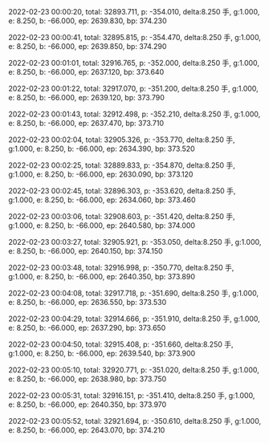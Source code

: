 2022-02-23 00:00:20, total: 32893.711, p: -354.010, delta:8.250 手, g:1.000, e: 8.250, b: -66.000, ep: 2639.830, bp: 374.230

2022-02-23 00:00:41, total: 32895.815, p: -354.470, delta:8.250 手, g:1.000, e: 8.250, b: -66.000, ep: 2639.850, bp: 374.290

2022-02-23 00:01:01, total: 32916.765, p: -352.000, delta:8.250 手, g:1.000, e: 8.250, b: -66.000, ep: 2637.120, bp: 373.640

2022-02-23 00:01:22, total: 32917.070, p: -351.200, delta:8.250 手, g:1.000, e: 8.250, b: -66.000, ep: 2639.120, bp: 373.790

2022-02-23 00:01:43, total: 32912.498, p: -352.210, delta:8.250 手, g:1.000, e: 8.250, b: -66.000, ep: 2637.470, bp: 373.710

2022-02-23 00:02:04, total: 32905.326, p: -353.770, delta:8.250 手, g:1.000, e: 8.250, b: -66.000, ep: 2634.390, bp: 373.520

2022-02-23 00:02:25, total: 32889.833, p: -354.870, delta:8.250 手, g:1.000, e: 8.250, b: -66.000, ep: 2630.090, bp: 373.120

2022-02-23 00:02:45, total: 32896.303, p: -353.620, delta:8.250 手, g:1.000, e: 8.250, b: -66.000, ep: 2634.060, bp: 373.460

2022-02-23 00:03:06, total: 32908.603, p: -351.420, delta:8.250 手, g:1.000, e: 8.250, b: -66.000, ep: 2640.580, bp: 374.000

2022-02-23 00:03:27, total: 32905.921, p: -353.050, delta:8.250 手, g:1.000, e: 8.250, b: -66.000, ep: 2640.150, bp: 374.150

2022-02-23 00:03:48, total: 32916.998, p: -350.770, delta:8.250 手, g:1.000, e: 8.250, b: -66.000, ep: 2640.350, bp: 373.890

2022-02-23 00:04:08, total: 32917.718, p: -351.690, delta:8.250 手, g:1.000, e: 8.250, b: -66.000, ep: 2636.550, bp: 373.530

2022-02-23 00:04:29, total: 32914.666, p: -351.910, delta:8.250 手, g:1.000, e: 8.250, b: -66.000, ep: 2637.290, bp: 373.650

2022-02-23 00:04:50, total: 32915.408, p: -351.660, delta:8.250 手, g:1.000, e: 8.250, b: -66.000, ep: 2639.540, bp: 373.900

2022-02-23 00:05:10, total: 32920.771, p: -351.020, delta:8.250 手, g:1.000, e: 8.250, b: -66.000, ep: 2638.980, bp: 373.750

2022-02-23 00:05:31, total: 32916.151, p: -351.410, delta:8.250 手, g:1.000, e: 8.250, b: -66.000, ep: 2640.350, bp: 373.970

2022-02-23 00:05:52, total: 32921.694, p: -350.610, delta:8.250 手, g:1.000, e: 8.250, b: -66.000, ep: 2643.070, bp: 374.210
